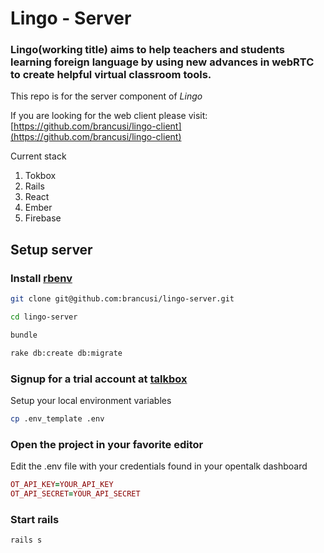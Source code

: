 # Lingo - Server

### Lingo(working title) aims to help teachers and students learning foreign language by using new advances in webRTC to create helpful virtual classroom tools.

This repo is for the server component of *Lingo*

If you are looking for the web client please visit: [https://github.com/brancusi/lingo-client](https://github.com/brancusi/lingo-client)

Current stack

1. Tokbox
1. Rails
1. React
1. Ember
1. Firebase

## Setup server

### Install [rbenv](https://github.com/sstephenson/rbenv)

```bash
git clone git@github.com:brancusi/lingo-server.git

cd lingo-server

bundle

rake db:create db:migrate
```

### Signup for a trial account at [talkbox](http://tokbox.com)

Setup your local environment variables
```bash
cp .env_template .env
```
### Open the project in your favorite editor

Edit the .env file with your credentials found in your opentalk dashboard

```ruby
OT_API_KEY=YOUR_API_KEY
OT_API_SECRET=YOUR_API_SECRET
```

### Start rails
```bash
rails s
```
